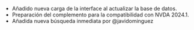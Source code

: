 * Añadido nueva carga de la interface al actualizar la base de datos.
* Preparación del complemento para la compatibilidad con NVDA 2024.1.
* Añadida nueva búsqueda inmediata por @javidominguez